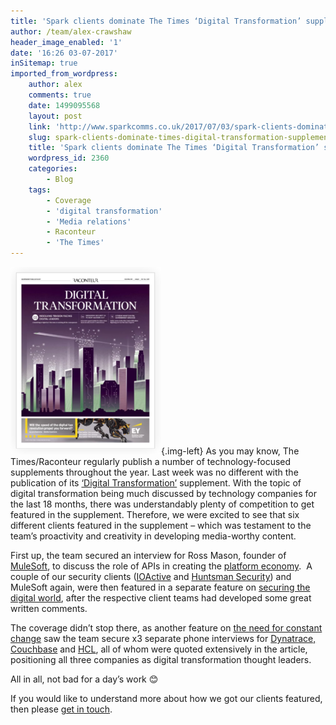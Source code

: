 ```yaml
---
title: 'Spark clients dominate The Times ‘Digital Transformation’ supplement'
author: /team/alex-crawshaw
header_image_enabled: '1'
date: '16:26 03-07-2017'
inSitemap: true
imported_from_wordpress:
    author: alex
    comments: true
    date: 1499095568
    layout: post
    link: 'http://www.sparkcomms.co.uk/2017/07/03/spark-clients-dominate-times-digital-transformation-supplement/'
    slug: spark-clients-dominate-times-digital-transformation-supplement
    title: 'Spark clients dominate The Times ‘Digital Transformation’ supplement'
    wordpress_id: 2360
    categories:
        - Blog
    tags:
        - Coverage
        - 'digital transformation'
        - 'Media relations'
        - Raconteur
        - 'The Times'
---
```


![](FireShot-Capture-164-Special-Reports-Archive-_-https___www.raconteur.net_special-reports-archive-241x300.png){.img-left} As you may know, The Times/Raconteur regularly publish a number of technology-focused supplements throughout the year. Last week was no different with the publication of its [‘Digital Transformation’](https://www.raconteur.net/digital-transformation-2017) supplement. With the topic of digital transformation being much discussed by technology companies for the last 18 months, there was understandably plenty of competition to get featured in the supplement. Therefore, we were excited to see that six different clients featured in the supplement – which was testament to the team’s proactivity and creativity in developing media-worthy content.

First up, the team secured an interview for Ross Mason, founder of [MuleSoft](http://www.mulesoft.com), to discuss the role of APIs in creating the [platform economy](https://www.raconteur.net/technology/launching-businesses-in-the-platform-economy).  A couple of our security clients ([IOActive](https://ioactive.com/) and [Huntsman Security](https://www.huntsmansecurity.com/)) and MuleSoft again, were then featured in a separate feature on [securing the digital world](https://www.raconteur.net/technology/design-security-in-and-keep-the-hackers-out), after the respective client teams had developed some great written comments.

The coverage didn’t stop there, as another feature on [the need for constant change](https://www.raconteur.net/technology/constant-digital-transformation-is-now-the-new-norm) saw the team secure x3 separate phone interviews for [Dynatrace,](https://www.dynatrace.com/) [Couchbase](https://www.couchbase.com/) and [HCL](https://www.hcltech.com/), all of whom were quoted extensively in the article, positioning all three companies as digital transformation thought leaders.

All in all, not bad for a day’s work 😊

If you would like to understand more about how we got our clients featured, then please [get in touch](http://www.sparkcomms.co.uk/contact-us/).
